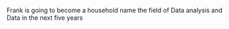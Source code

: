 Frank is going to become a household name the field of Data analysis and Data in the next five years
